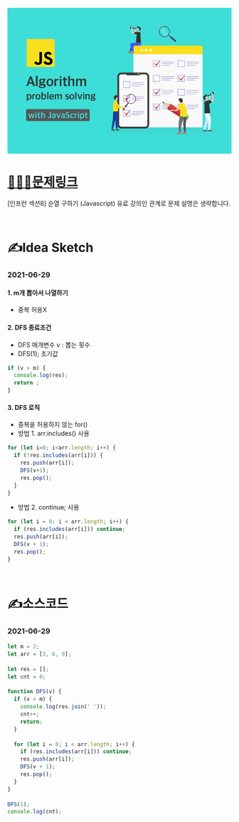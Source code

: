 [![인프런](../인프런표지.jpg)](https://www.inflearn.com/course/%EC%9E%90%EB%B0%94%EC%8A%A4%ED%81%AC%EB%A6%BD%ED%8A%B8-%EC%95%8C%EA%B3%A0%EB%A6%AC%EC%A6%98-%EB%AC%B8%EC%A0%9C%ED%92%80%EC%9D%B4/dashboard)
# [👩🏻‍💻문제링크](https://www.inflearn.com/course/%EC%9E%90%EB%B0%94%EC%8A%A4%ED%81%AC%EB%A6%BD%ED%8A%B8-%EC%95%8C%EA%B3%A0%EB%A6%AC%EC%A6%98-%EB%AC%B8%EC%A0%9C%ED%92%80%EC%9D%B4/dashboard)

[인프런 섹션8] 순열 구하기 (Javascript)
유료 강의인 관계로 문제 설명은 생략합니다.

<br>

# ✍️Idea Sketch

### **2021-06-29**

#### 1. m개 뽑아서 나열하기
- 중복 허용X

#### 2. DFS 종료조건
- DFS 매개변수 v : 뽑는 횟수
- DFS(1); 초기값

```javascript
if (v > m) {
  console.log(res);
  return ;
}
```
#### 3. DFS 로직
- 중복을 허용하지 않는 for()
- 방법 1. arr.includes() 사용
```javascript
for (let i=0; i<arr.length; i++) {
  if (!res.includes(arr[i])) {
    res.push(arr[i]);
    DFS(v+1);
    res.pop();
  }
}
```

- 방법 2. continue; 사용
```javascript
for (let i = 0; i < arr.length; i++) {
  if (res.includes(arr[i])) continue;
  res.push(arr[i]);
  DFS(v + 1);
  res.pop();
}
```

<br>

# ✍️소스코드

### **2021-06-29**

```javascript
let m = 2;
let arr = [3, 6, 9];

let res = [];
let cnt = 0;

function DFS(v) {
  if (v > m) {
    console.log(res.join(' '));
    cnt++;
    return;
  }

  for (let i = 0; i < arr.length; i++) {
    if (res.includes(arr[i])) continue;
    res.push(arr[i]);
    DFS(v + 1);
    res.pop();
  }
}

DFS(1);
console.log(cnt);
```
